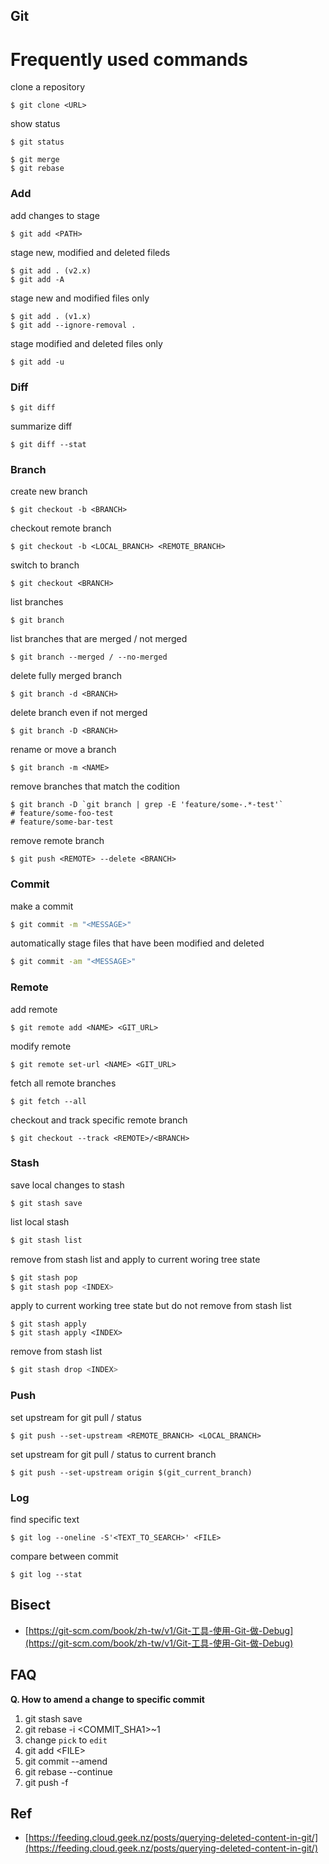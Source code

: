 ## Git

# Frequently used commands

clone a repository

```
$ git clone <URL>
```

show status

```
$ git status
```

```
$ git merge
$ git rebase
```

### Add

add changes to stage

```
$ git add <PATH>
```

stage new, modified and deleted fileds

```
$ git add . (v2.x)
$ git add -A
```

stage new and modified files only

```
$ git add . (v1.x)
$ git add --ignore-removal .
```

stage modified and deleted files only

```
$ git add -u
```

### Diff

```
$ git diff
```

summarize diff

```
$ git diff --stat
```

### Branch

create  new branch

```
$ git checkout -b <BRANCH>
```

checkout remote branch

```
$ git checkout -b <LOCAL_BRANCH> <REMOTE_BRANCH>
```

switch to branch

```
$ git checkout <BRANCH>
```

list branches

```
$ git branch
```

list branches that are merged / not merged

```
$ git branch --merged / --no-merged
```

delete fully merged branch

```
$ git branch -d <BRANCH>
```

delete branch even if not merged

```
$ git branch -D <BRANCH>
```

rename or move a branch

```
$ git branch -m <NAME>
```

remove branches that match the codition

    $ git branch -D `git branch | grep -E 'feature/some-.*-test'`
    # feature/some-foo-test
    # feature/some-bar-test

remove remote branch

```
$ git push <REMOTE> --delete <BRANCH>
```

### Commit

make a commit

```sh
$ git commit -m "<MESSAGE>"
```

automatically stage files that have been modified and deleted

```sh
$ git commit -am "<MESSAGE>"
```

### Remote

add remote

```
$ git remote add <NAME> <GIT_URL>
```

modify remote

```
$ git remote set-url <NAME> <GIT_URL>
```

fetch all remote branches

```
$ git fetch --all
```

checkout and track specific remote branch

```
$ git checkout --track <REMOTE>/<BRANCH>
```

### Stash

save local changes to stash

```
$ git stash save
```

list local stash

```sh
$ git stash list
```

remove from stash list and apply to current woring tree state

```sh
$ git stash pop
$ git stash pop <INDEX>
```

apply to current working tree state but do not remove from stash list

```
$ git stash apply
$ git stash apply <INDEX>
```

remove from stash list

```sh
$ git stash drop <INDEX>
```

### Push

set upstream for git pull / status

```
$ git push --set-upstream <REMOTE_BRANCH> <LOCAL_BRANCH>
```

set upstream for git pull / status to current branch

```
$ git push --set-upstream origin $(git_current_branch)
```

### Log

find specific text

```
$ git log --oneline -S'<TEXT_TO_SEARCH>' <FILE>
```

compare between commit

```
$ git log --stat
```

## Bisect

* [https://git-scm.com/book/zh-tw/v1/Git-工具-使用-Git-做-Debug](https://git-scm.com/book/zh-tw/v1/Git-工具-使用-Git-做-Debug)



## FAQ

**Q. How to amend a change to specific commit**

1. git stash save
2. git rebase -i &lt;COMMIT\_SHA1&gt;~1
3. change `pick` to `edit`
4. git add &lt;FILE&gt;
5. git commit --amend
6. git rebase --continue
7. git push -f

## Ref

* [https://feeding.cloud.geek.nz/posts/querying-deleted-content-in-git/](https://feeding.cloud.geek.nz/posts/querying-deleted-content-in-git/)




